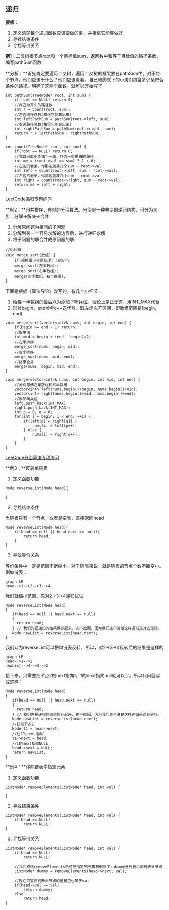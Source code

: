 ## 递归

**要领**：

1. 定义清楚每个递归函数应该要做的事，并相信它能够做好
2. 寻找结束条件
3. 寻找等价关系

**例1**：二叉树根节点root和一个目标值sum，返回数中和等于目标值的路径条数，编写pathSum函数

**分析：**首先肯定要遍历二叉树，遍历二叉树的框架放在pathSum中。对于每个节点，他们应该干什么？他们应该看看，自己和脚底下的小弟们包含多少条符合条件的路径。明确了这两个函数，就可以开始写了

```
int pathSum(TreeNode* root, int sum) {
	if(root == NULL) return 0;
	//自己为开头的路径数
	int r = count(root, sum);
	//左边路径总数(相信它能算出来)
	int leftPathSum = pathSum(root->left, sum);
	//右边路径总数(相信它能算出来)
	int rightPathSum = pathSum(root->right, sum);
	return r + leftPathSum + rightPathSum;
}

int count(TreeNode* root, int sum) {
	if(root == NULL) return 0;
	//我自己能不能独当一面，作为一条单独的路径
	int me = (root->val == sum) ? 1 : 0;
	//左边的老弟，你那边能凑几个sum - root->val
	int left = count(root->left, sum - root->val);
	//右边的老弟，你那边能凑几个sum - root->val
	int right = count(root->right, sum - root->val);
	return me + left + right;
}
```

[LeetCode递归专题练习](https://leetcode.com/explore/learn/card/recursion-i/)



**例2：**归并排序，典型的分治算法。分治是一种典型的递归结构，可分为三步：分解->解决->合并

1. 分解原问题为相同的子问题
2. 分解到某一个容易求解的边界后，进行递归求解
3. 将子问题的解合并成原问题的解

```
//伪代码
void merge_sort(数组) {
	if(规模很小容易处理) return;
	merge_sort(左半数组);
	merge_sort(右半数组);
	merge(左半数组，右半数组);
}
```

下面是根据《算法导论》改写的，有几个小细节：

1. 给每一半数组的最后以为添加了哨兵位，理论上是正无穷，用INT_MAX代替
2. 形参begin，end参考c++迭代器，取左闭右开区间，即数组范围是[begin, end)

```
void merge_sort(vector<int>& nums, int begin, int end) {
	if(begin >= end - 1) return;
	//取中值
	int mid = begin + (end - begin)/2;
	//左半排序
	merge_sort(nums, begin, mid);
	//右半排序
	merge_sort(nums, mid, end);
	//结果合并
	merge(nums, begin, mid, end);
}

void merge(vector<int>& nums, int begin, int mid, int end) {
	//分别存储左半数组和右半数组
	vector<int> left(nums.begin()+begin, nums.begin()+mid);
	vector<int> right(nums.begin()+mid, nums.begin()+end);
	//添加哨兵位
	left.push_back(INT_MAX);
	right.push_back(INT_MAX);
	int p = 0, q = 0;
	for(int i = begin; i < end; ++i) {
		if(left[p] < right[q]) {
			nums[i] = left[p++];
		} else {
			nums[i] = right[q++];
		}
	}
}
```

[LeeCode分治算法专项练习](https://leetcode.com/tag/divide-and-conquer/)



**例3：**反转单链表

1. 定义函数功能

```
Node reverseList(Node head){

}
```

2. 寻找结束条件

当链表只有一个节点，或者是空表，直接返回head

```
Node reverseList(Node head){
    if(head == null || head.next == null){
        return head;
    }
}
```

3. 寻找等价关系

等价条件中一定是范围不断缩小。对于链表来说，就是链表的节点个数不断变小。例如链表：

```mermaid
graph LR
head-->1-->2-->3-->4

```

我们就缩小范围，先对2->3->4递归试试

```
Node reverseList(Node head)
{ 
   if(head == null || head.next == null)
   {
     return head; 
   } // 我们先把递归的结果保存起来，先不返回，因为我们还不清楚这样递归是对还是错。
   Node newList = reverseList(head.next); 
}
```

我们认为reverseList可以把单链表反转，所以，对2->3->4反转后的结果是这样的

```mermaid
graph LR
head-->1-->2
newList-->4-->3-->2
```

接下来，只需要把节点2的next指向1，1的next指向null就可以了。所以代码就写成这样：

```
Node reverseList(Node head)
{ 
   if(head == null || head.next == null)
   {
     return head; 
   } // 我们先把递归的结果保存起来，先不返回，因为我们还不清楚这样递归是对还是错。
   Node newList = reverseList(head.next); 
   //获取节点2
   Node t1 = head->next;
   //让2的next指向1
   t1->next = head;
   //1的next指向NULL
   head->next = NULL;
   return newList;
}
```



**例4：**移除链表中指定元素

1. 定义函数功能

```
ListNode* removeElements(ListNode* head, int val) {

}
```

2. 寻找结束条件

```
ListNode* removeElements(ListNode* head, int val) {
	if(head == NULL)
		return NULL;
}
```

3. 寻找等价关系

```
ListNode* removeElements(ListNode* head, int val) {
	if(head == NULL)
		return NULL;
	
	//我们相信removeElements已经把指定的元素都删除了，dummy是处理后的链表头节点
	ListNode* dummy = removeElements(head->next, val);
	
	//现在只需要判断头节点的值是否也等于val
	if(head->val == val)
		return dummy;
	else
		return head;
}
```

